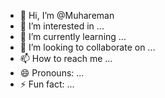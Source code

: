 - 👋 Hi, I’m @Muhareman
- 👀 I’m interested in ...
- 🌱 I’m currently learning ...
- 💞️ I’m looking to collaborate on ...
- 📫 How to reach me ...
- 😄 Pronouns: ...
- ⚡ Fun fact: ...

<!---
Muhareman/Muhareman is a ✨ special ✨ repository because its `README.md` (this file) appears on your GitHub profile.
You can click the Preview link to take a look at your changes.
--->
